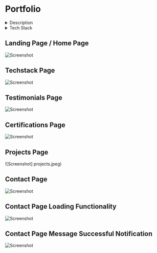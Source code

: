 # Portfolio

<details>
    <summary>Description</summary>
    Portfolio website that shows all my tech stack, testimonials on the Home Page. You can see all my certifications when you navigate to the certifications page.
    All my projects are also displayed on this portfolio and can direct viewers to th corresponding github repository once the project's title has been clicked.
    There is also a contact form that lets viewers input their name, email address, callback number and message they would love to leave for me.
    All the icons located in the footer are accessible to get my information such as: LinkedIn, Github, my resume, my business card. You could also schedule an appointment through calendly, sends me an email using your personal email, or give me a call using one of the icons.
</details>

<details>
    <summary>Tech Stack</summary>
    Javascript ||
    React ||
    Redux ||
    React-Slick ||
    Material UI ||
    EmailJS
</details>

## Landing Page / Home Page
![Screenshot](home.jpeg)

## Techstack Page
![Screenshot](techstack.jpeg)

## Testimonials Page
![Screenshot](testimonial.jpeg)

## Certifications Page
![Screenshot](cert.jpeg)

## Projects Page
![Screenshot] projects.jpeg)

## Contact Page
![Screenshot](form.jpeg)

## Contact Page Loading Functionality
![Screenshot](loading.jpeg)

## Contact Page Message Successful Notification
![Screenshot](notice.jpeg)